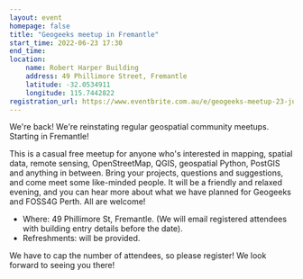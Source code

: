 ```yaml
---
layout: event
homepage: false
title: "Geogeeks meetup in Fremantle"
start_time: 2022-06-23 17:30
end_time: 
location:
    name: Robert Harper Building
    address: 49 Phillimore Street, Fremantle
    latitude: -32.0534911
    longitude: 115.7442822
registration_url: https://www.eventbrite.com.au/e/geogeeks-meetup-23-june-2022-tickets-365345427007
---
```

We're back! We're reinstating regular geospatial community meetups. Starting in Fremantle!

This is a casual free meetup for anyone who's interested in mapping, spatial data, remote sensing, OpenStreetMap, QGIS, geospatial Python, PostGIS and anything in between.
Bring your projects, questions and suggestions, and come meet some like-minded people.
It will be a friendly and relaxed evening, and you can hear more about what we have planned for Geogeeks and FOSS4G Perth.
All are welcome!

* Where: 49 Phillimore St, Fremantle. (We will email registered attendees with building entry details before the date).
* Refreshments: will be provided.

We have to cap the number of attendees, so please register! We look forward to seeing you there!
